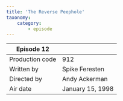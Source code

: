 ```yaml
---
title: 'The Reverse Peephole'
taxonomy:
    category:
        - episode
---
```


| Episode 12 | |
|-----------------|--------------------------------|
| Production code | 912                            |
| Written by      | Spike Feresten                 |
| Directed by     | Andy Ackerman                  |
| Air date        | January 15, 1998               |
